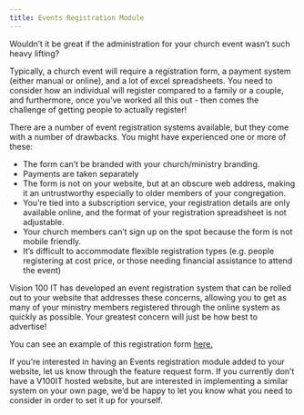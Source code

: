 ```yaml
---
title: Events Registration Module
---
```


Wouldn’t it be great if the administration for your church event wasn’t
such heavy lifting?

Typically, a church event will require a registration form, a payment
system (either manual or online), and a lot of excel spreadsheets. You
need to consider how an individual will register compared to a family or
a couple, and furthermore, once you’ve worked all this out - then comes
the challenge of getting people to actually register!

There are a number of event registration systems available, but they
come with a number of drawbacks. You might have experienced one or more
of these:

-   The form can’t be branded with your church/ministry branding.
-   Payments are taken separately
-   The form is not on your website, but at an obscure web address,
    making it an untrustworthy especially to older members of
    your congregation.
-   You’re tied into a subscription service, your registration details
    are only available online, and the format of your registration
    spreadsheet is not adjustable.
-   Your church members can’t sign up on the spot because the form is
    not mobile friendly.
-   It’s difficult to accommodate flexible registration types (e.g.
    people registering at cost price, or those needing financial
    assistance to attend the event)

Vision 100 IT has developed an event registration system that can be
rolled out to your website that addresses these concerns, allowing you
to get as many of your ministry members registered through the online
system as quickly as possible. Your greatest concern will just be how
best to advertise!

You can see an example of this registration form [here.]

If you’re interested in having an Events registration module added to
your website, let us know through the feature request form. If you
currently don’t have a V100IT hosted website, but are interested in
implementing a similar system on your own page, we’d be happy to let you
know what you need to consider in order to set it up for yourself.

  [here.]: https://www.crckingston.org.au/camprego

